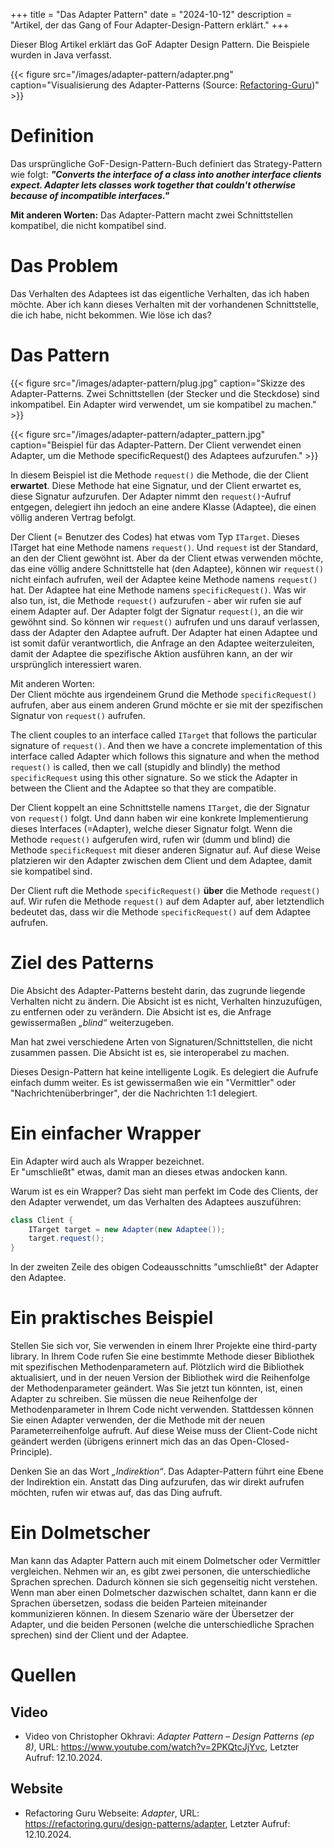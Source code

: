 +++
title = "Das Adapter Pattern"
date = "2024-10-12"
description = "Artikel, der das Gang of Four Adapter-Design-Pattern erklärt."
+++

Dieser Blog Artikel erklärt das GoF Adapter Design Pattern. Die Beispiele wurden in Java verfasst.

{{< figure src="/images/adapter-pattern/adapter.png" caption="Visualisierung des Adapter-Patterns (Source: [Refactoring-Guru](https://refactoring.guru/design-patterns/adapter))" >}}

# Definition
Das ursprüngliche GoF-Design-Pattern-Buch definiert das Strategy-Pattern wie folgt: **_"Converts the interface of a class into another interface clients expect. Adapter lets classes work together that couldn't otherwise because of incompatible interfaces."_**

**Mit anderen Worten:** Das Adapter-Pattern macht zwei Schnittstellen kompatibel, die nicht kompatibel sind.

# Das Problem

Das Verhalten des Adaptees ist das eigentliche Verhalten, das ich haben möchte. Aber ich kann dieses Verhalten mit der vorhandenen Schnittstelle, die ich habe, nicht bekommen. Wie löse ich das?

# Das Pattern

{{< figure src="/images/adapter-pattern/plug.jpg" caption="Skizze des Adapter-Patterns. Zwei Schnittstellen (der Stecker und die Steckdose) sind inkompatibel. Ein Adapter wird verwendet, um sie kompatibel zu machen." >}}

{{< figure src="/images/adapter-pattern/adapter_pattern.jpg" caption="Beispiel für das Adapter-Pattern. Der Client verwendet einen Adapter, um die Methode specificRequest() des Adaptees aufzurufen." >}}

In diesem Beispiel ist die Methode `request()` die Methode, die der Client **erwartet**. Diese Methode hat eine Signatur, und der Client erwartet es, diese Signatur aufzurufen. Der Adapter nimmt den `request()`-Aufruf entgegen, delegiert ihn jedoch an eine andere Klasse (Adaptee), die einen völlig anderen Vertrag befolgt.

Der Client (= Benutzer des Codes) hat etwas vom Typ `ITarget`. Dieses ITarget hat eine Methode namens `request()`. Und `request` ist der Standard, an den der Client gewöhnt ist. Aber da der Client etwas verwenden möchte, das eine völlig andere Schnittstelle hat (den Adaptee), können wir `request()` nicht einfach aufrufen, weil der Adaptee keine Methode namens `request()` hat. Der Adaptee hat eine Methode namens `specificRequest()`. Was wir also tun, ist, die Methode `request()` aufzurufen - aber wir rufen sie auf einem Adapter auf. Der Adapter folgt der Signatur `request()`, an die wir gewöhnt sind. So können wir `request()` aufrufen und uns darauf verlassen, dass der Adapter den Adaptee aufruft. Der Adapter hat einen Adaptee und ist somit dafür verantwortlich, die Anfrage an den Adaptee weiterzuleiten, damit der Adaptee die spezifische Aktion ausführen kann, an der wir ursprünglich interessiert waren.

Mit anderen Worten:  
Der Client möchte aus irgendeinem Grund die Methode `specificRequest()` aufrufen, aber aus einem anderen Grund möchte er sie mit der spezifischen Signatur von `request()` aufrufen.

The client couples to an interface called `ITarget` that follows the particular signature of `request()`. And then we have a concrete implementation of this interface called Adapter which follows this signature and when the method `request()` is called, then we call (stupidly and blindly) the method `specificRequest` using this other signature. So we stick the Adapter in between the Client and the Adaptee so that they are compatible.

Der Client koppelt an eine Schnittstelle namens `ITarget`, die der Signatur von `request()` folgt. Und dann haben wir eine konkrete Implementierung dieses Interfaces (=Adapter), welche dieser Signatur folgt. Wenn die Methode `request()` aufgerufen wird, rufen wir (dumm und blind) die Methode `specificRequest` mit dieser anderen Signatur auf. Auf diese Weise platzieren wir den Adapter zwischen dem Client und dem Adaptee, damit sie kompatibel sind.

Der Client ruft die Methode `specificRequest()` **über** die Methode `request()` auf. Wir rufen die Methode `request()` auf dem Adapter auf, aber letztendlich bedeutet das, dass wir die Methode `specificRequest()` auf dem Adaptee aufrufen.

# Ziel des Patterns

Die Absicht des Adapter-Patterns besteht darin, das zugrunde liegende Verhalten nicht zu ändern. Die Absicht ist es nicht, Verhalten hinzuzufügen, zu entfernen oder zu verändern. Die Absicht ist es, die Anfrage gewissermaßen _„blind“_ weiterzugeben.

Man hat zwei verschiedene Arten von Signaturen/Schnittstellen, die nicht zusammen passen. Die Absicht ist es, sie interoperabel zu machen.

Dieses Design-Pattern hat keine intelligente Logik. Es delegiert die Aufrufe einfach dumm weiter. Es ist gewissermaßen wie ein "Vermittler" oder "Nachrichtenüberbringer", der die Nachrichten 1:1 delegiert.

# Ein einfacher Wrapper
Ein Adapter wird auch als Wrapper bezeichnet.  
Er "umschließt" etwas, damit man an dieses etwas andocken kann.

Warum ist es ein Wrapper? Das sieht man perfekt im Code des Clients, der den Adapter verwendet, um das Verhalten des Adaptees auszuführen:

```java
class Client {
    ITarget target = new Adapter(new Adaptee());
    target.request();
}
```
In der zweiten Zeile des obigen Codeausschnitts "umschließt" der Adapter den Adaptee.

# Ein praktisches Beispiel

Stellen Sie sich vor, Sie verwenden in einem Ihrer Projekte eine third-party library. In Ihrem Code rufen Sie eine bestimmte Methode dieser Bibliothek mit spezifischen Methodenparametern auf. Plötzlich wird die Bibliothek aktualisiert, und in der neuen Version der Bibliothek wird die Reihenfolge der Methodenparameter geändert. Was Sie jetzt tun könnten, ist, einen Adapter zu schreiben. Sie müssen die neue Reihenfolge der Methodenparameter in Ihrem Code nicht verwenden. Stattdessen können Sie einen Adapter verwenden, der die Methode mit der neuen Parameterreihenfolge aufruft. Auf diese Weise muss der Client-Code nicht geändert werden (übrigens erinnert mich das an das Open-Closed-Principle).

Denken Sie an das Wort _„Indirektion“_. Das Adapter-Pattern führt eine Ebene der Indirektion ein. Anstatt das Ding aufzurufen, das wir direkt aufrufen möchten, rufen wir etwas auf, das das Ding aufruft.

# Ein Dolmetscher
Man kann das Adapter Pattern auch mit einem Dolmetscher oder Vermittler vergleichen. Nehmen wir an, es gibt zwei personen, die unterschiedliche Sprachen sprechen. Dadurch können sie sich gegenseitig nicht verstehen. Wenn man aber einen Dolmetscher dazwischen schaltet, dann kann er die Sprachen übersetzen, sodass die beiden Parteien miteinander kommunizieren können. In diesem Szenario wäre der Übersetzer der Adapter, und die beiden Personen (welche die unterschiedliche Sprachen sprechen) sind der Client und der Adaptee.

# Quellen

## Video
- Video von Christopher Okhravi: _Adapter Pattern – Design Patterns (ep 8)_, URL: https://www.youtube.com/watch?v=2PKQtcJjYvc, Letzter Aufruf: 12.10.2024.

## Website
- Refactoring Guru Webseite: _Adapter_, URL: https://refactoring.guru/design-patterns/adapter, Letzter Aufruf: 12.10.2024.

